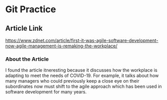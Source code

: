 # Git Practice

## Article Link
https://www.zdnet.com/article/first-it-was-agile-software-development-now-agile-management-is-remaking-the-workplace/


### About the Article

I found the article itneresting because it discusses how the workplace is adapting to meet the needs of COVID-19. For example,
it talks about how many managers who could previously keep a close eye on their subordinates now must shift to the agile approach
which has been used in software development for many years. 